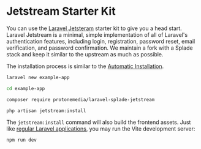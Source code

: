 # Jetstream Starter Kit

You can use the [Laravel Jetsteram](https://laravel.com/docs/10.x/starter-kits#laravel-jetstream) starter kit to give you a head start. Laravel Jetstream is a minimal, simple implementation of all of Laravel's authentication features, including login, registration, password reset, email verification, and password confirmation. We maintain a fork with a Splade stack and keep it similar to the upstream as much as possible.

The installation process is similar to the [Automatic Installation](/automatic-installation.md).

```bash
laravel new example-app

cd example-app

composer require protonemedia/laravel-splade-jetstream

php artisan jetstream:install
```

The `jetstream:install` command will also build the frontend assets. Just like [regular Laravel applications](https://laravel.com/docs/10.x/vite#running-vite), you may run the Vite development server:

```bash
npm run dev
```
